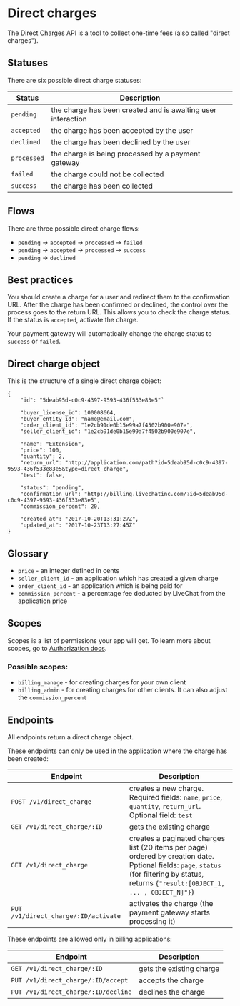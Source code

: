 # Direct charges

The Direct Charges API is a tool to collect one-time fees (also called "direct charges").

## Statuses

There are six possible direct charge statuses:

| Status      | Description                                                  |
| ----------- | ------------------------------------------------------------ |
| `pending`   | the charge has been created and is awaiting user interaction |
| `accepted`  | the charge has been accepted by the user                     |
| `declined`  | the charge has been declined by the user                     |
| `processed` | the charge is being processed by a payment gateway           |
| `failed`    | the charge could not be collected                            |
| `success`   | the charge has been collected                                |

## Flows

There are three possible direct charge flows:

* `pending` -> `accepted` -> `processed` -> `failed`
* `pending` -> `accepted` -> `processed` -> `success`
* `pending` -> `declined`

## Best practices

You should create a charge for a user and redirect them to the confirmation URL. After the charge has been confirmed or declined, the control over the process goes to the return URL. This allows you to check the charge status. If the status is `accepted`, activate the charge.

Your payment gateway will automatically change the charge status to `success` or `failed`.

## Direct charge object

This is the structure of a single direct charge object:

```
{
	"id": "5deab95d-c0c9-4397-9593-436f533e83e5"`

	"buyer_license_id": 100008664,
	"buyer_entity_id": "name@email.com",
	"order_client_id": "1e2cb91de0b15e99a7f4502b900e907e",
	"seller_client_id": "1e2cb91de0b15e99a7f4502b900e907e",

	"name": "Extension",
	"price": 100,
	"quantity": 2,
	"return_url": "http://application.com/path?id=5deab95d-c0c9-4397-9593-436f533e83e5&type=direct_charge",
	"test": false,

	"status": "pending",
	"confirmation_url": "http://billing.livechatinc.com/?id=5deab95d-c0c9-4397-9593-436f533e83e5",
	"commission_percent": 20,

	"created_at": "2017-10-20T13:31:27Z",
	"updated_at": "2017-10-23T13:27:45Z"
}
```

## Glossary

* `price` - an integer defined in cents
* `seller_client_id` - an application which has created a given charge
* `order_client_id` - an application which is being paid for
* `commission_percent` - a percentage fee deducted by LiveChat from the application price

## Scopes

Scopes is a list of permissions your app will get. To learn more about scopes, go to [Authorization docs](https://docs.livechatinc.com/authorization/).

### Possible scopes:

* `billing_manage` - for creating charges for your own client
* `billing_admin` - for creating charges for other clients. It can also adjust the `commission_percent`

## Endpoints

All endpoints return a direct charge object.

These endpoints can only be used in the application where the charge has been created:

| Endpoint                             | Description                                                                                                                                                                                 |
| ------------------------------------ | ------------------------------------------------------------------------------------------------------------------------------------------------------------------------------------------- |
| `POST /v1/direct_charge`             | creates a new charge. Required fields: `name`, `price`, `quantity`, `return_url`. Optional field: `test`                                                                                    |
| `GET /v1/direct_charge/:ID`          | gets the existing charge                                                                                                                                                                    |
| `GET /v1/direct_charge`              | creates a paginated charges list (20 items per page) ordered by creation date. Pptional fields: `page`, `status` (for filtering by status, returns `{"result:[OBJECT_1, ... , OBJECT_N]"}`) |
| `PUT /v1/direct_charge/:ID/activate` | activates the charge (the payment gateway starts processing it)                                                                                                                             |

These endpoints are allowed only in billing applications:

| Endpoint                            | Description              |
| ----------------------------------- | ------------------------ |
| `GET /v1/direct_charge/:ID`         | gets the existing charge |
| `PUT /v1/direct_charge/:ID/accept`  | accepts the charge       |
| `PUT /v1/direct_charge/:ID/decline` | declines the charge      |
